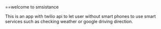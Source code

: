 ==welcome to smsistance

This is an app with twilio api to let user without smart phones to use smart services such as checking weather or google driving direction.
